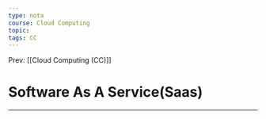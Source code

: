 ```yaml
---
type: nota
course: Cloud Computing
topic: 
tags: CC
---
```


Prev: [[Cloud Computing (CC)]]

# Software As A Service(Saas)
---
